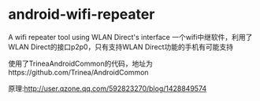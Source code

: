 # android-wifi-repeater
A wifi repeater tool using WLAN Direct's interface
一个wifi中继软件，利用了WLAN Direct的接口p2p0，只有支持WLAN Direct功能的手机有可能支持

使用了TrineaAndroidCommon的代码，地址为https://github.com/Trinea/AndroidCommon

原理:http://user.qzone.qq.com/592823270/blog/1428849574
